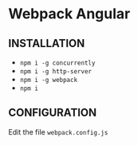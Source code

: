 Webpack Angular
============================

INSTALLATION
------------

- ```npm i -g concurrently```
- ```npm i -g http-server```
- ```npm i -g webpack```
- ```npm i```


CONFIGURATION
-------------

Edit the file `webpack.config.js`
